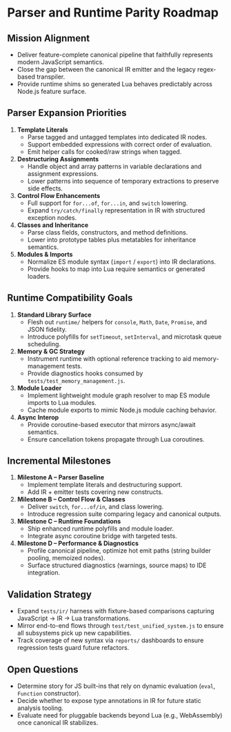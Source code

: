 # Parser and Runtime Parity Roadmap

## Mission Alignment

- Deliver feature-complete canonical pipeline that faithfully represents modern JavaScript semantics.
- Close the gap between the canonical IR emitter and the legacy regex-based transpiler.
- Provide runtime shims so generated Lua behaves predictably across Node.js feature surface.

## Parser Expansion Priorities

1. **Template Literals**
   - Parse tagged and untagged templates into dedicated IR nodes.
   - Support embedded expressions with correct order of evaluation.
   - Emit helper calls for cooked/raw strings when tagged.
2. **Destructuring Assignments**
   - Handle object and array patterns in variable declarations and assignment expressions.
   - Lower patterns into sequence of temporary extractions to preserve side effects.
3. **Control Flow Enhancements**
   - Full support for `for...of`, `for...in`, and `switch` lowering.
   - Expand `try/catch/finally` representation in IR with structured exception nodes.
4. **Classes and Inheritance**
   - Parse class fields, constructors, and method definitions.
   - Lower into prototype tables plus metatables for inheritance semantics.
5. **Modules & Imports**
   - Normalize ES module syntax (`import` / `export`) into IR declarations.
   - Provide hooks to map into Lua require semantics or generated loaders.

## Runtime Compatibility Goals

1. **Standard Library Surface**
   - Flesh out `runtime/` helpers for `console`, `Math`, `Date`, `Promise`, and JSON fidelity.
   - Introduce polyfills for `setTimeout`, `setInterval`, and microtask queue scheduling.
2. **Memory & GC Strategy**
   - Instrument runtime with optional reference tracking to aid memory-management tests.
   - Provide diagnostics hooks consumed by `tests/test_memory_management.js`.
3. **Module Loader**
   - Implement lightweight module graph resolver to map ES module imports to Lua modules.
   - Cache module exports to mimic Node.js module caching behavior.
4. **Async Interop**
   - Provide coroutine-based executor that mirrors async/await semantics.
   - Ensure cancellation tokens propagate through Lua coroutines.

## Incremental Milestones

1. **Milestone A – Parser Baseline**
   - Implement template literals and destructuring support.
   - Add IR + emitter tests covering new constructs.
2. **Milestone B – Control Flow & Classes**
   - Deliver `switch`, `for...of/in`, and class lowering.
   - Introduce regression suite comparing legacy and canonical outputs.
3. **Milestone C – Runtime Foundations**
   - Ship enhanced runtime polyfills and module loader.
   - Integrate async coroutine bridge with targeted tests.
4. **Milestone D – Performance & Diagnostics**
   - Profile canonical pipeline, optimize hot emit paths (string builder pooling, memoized nodes).
   - Surface structured diagnostics (warnings, source maps) to IDE integration.

## Validation Strategy

- Expand `tests/ir/` harness with fixture-based comparisons capturing JavaScript → IR → Lua transformations.
- Mirror end-to-end flows through `test/test_unified_system.js` to ensure all subsystems pick up new capabilities.
- Track coverage of new syntax via `reports/` dashboards to ensure regression tests guard future refactors.

## Open Questions

- Determine story for JS built-ins that rely on dynamic evaluation (`eval`, `Function` constructor).
- Decide whether to expose type annotations in IR for future static analysis tooling.
- Evaluate need for pluggable backends beyond Lua (e.g., WebAssembly) once canonical IR stabilizes.
